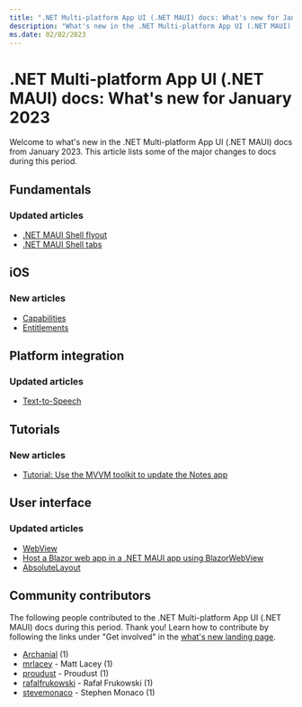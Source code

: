 ```yaml
---
title: ".NET Multi-platform App UI (.NET MAUI) docs: What's new for January 2023"
description: "What's new in the .NET Multi-platform App UI (.NET MAUI) docs for January 2023."
ms.date: 02/02/2023
---
```


# .NET Multi-platform App UI (.NET MAUI) docs: What's new for January 2023

Welcome to what's new in the .NET Multi-platform App UI (.NET MAUI) docs from January 2023. This article lists some of the major changes to docs during this period.

## Fundamentals

### Updated articles

- [.NET MAUI Shell flyout](../fundamentals/shell/flyout.md)
- [.NET MAUI Shell tabs](../fundamentals/shell/tabs.md)

## iOS

### New articles

- [Capabilities](../ios/capabilities.md)
- [Entitlements](../ios/entitlements.md)

## Platform integration

### Updated articles

- [Text-to-Speech](../platform-integration/device-media/text-to-speech.md)

## Tutorials

### New articles

- [Tutorial: Use the MVVM toolkit to update the Notes app](../tutorials/notes-mvvm/index.yml)

## User interface

### Updated articles

- [WebView](../user-interface/controls/webview.md)
- [Host a Blazor web app in a .NET MAUI app using BlazorWebView](../user-interface/controls/blazorwebview.md)
- [AbsoluteLayout](../user-interface/layouts/absolutelayout.md)

## Community contributors

The following people contributed to the .NET Multi-platform App UI (.NET MAUI) docs during this period. Thank you! Learn how to contribute by following the links under "Get involved" in the [what's new landing page](index.yml).

- [Archanial](https://github.com/Archanial) (1)
- [mrlacey](https://github.com/mrlacey) - Matt Lacey (1)
- [proudust](https://github.com/proudust) - Proudust (1)
- [rafalfrukowski](https://github.com/rafalfrukowski) - Rafał Frukowski (1)
- [stevemonaco](https://github.com/stevemonaco) - Stephen Monaco (1)
